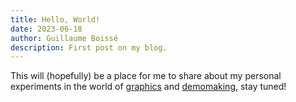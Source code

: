 ```yaml
---
title: Hello, World!
date: 2023-06-18
author: Guillaume Boissé
description: First post on my blog.
---
```


This will (hopefully) be a place for me to share about my personal experiments in the world of [graphics](https://mastodon.gamedev.place/@gboisse/109370946844131268) and [demomaking](https://www.pouet.net/prod.php?which=94177), stay tuned!
